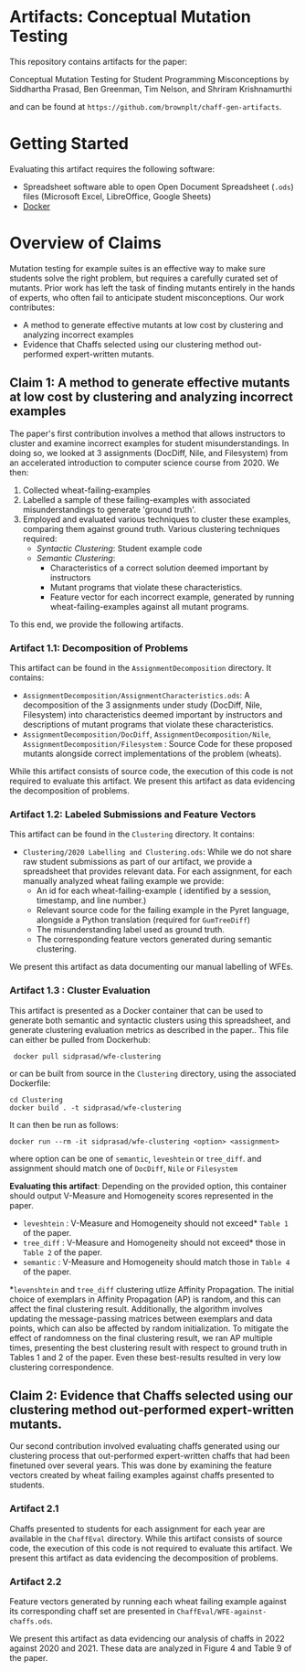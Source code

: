 # Artifacts: Conceptual Mutation Testing

This repository contains artifacts for the paper:

Conceptual Mutation Testing for Student Programming Misconceptions
by Siddhartha Prasad, Ben Greenman, Tim Nelson, and Shriram Krishnamurthi

and can be found at `https://github.com/brownplt/chaff-gen-artifacts`.


# Getting Started

Evaluating this artifact requires the following software:
- Spreadsheet software able to open Open Document Spreadsheet (`.ods`) files (Microsoft Excel, LibreOffice, Google Sheets)
- [Docker](https://docs.docker.com/get-docker/)


# Overview of Claims

Mutation testing for example suites is an effective way to make sure students solve the
right problem, but requires a carefully curated set of mutants. Prior work has left the
task of finding mutants entirely in the hands of experts, who often fail to anticipate
student misconceptions. Our work contributes:
- A method to generate effective mutants at low cost by clustering and analyzing incorrect examples
- Evidence that Chaffs selected using our clustering method out-performed expert-written mutants.

## Claim 1: A method to generate effective mutants at low cost by clustering and analyzing incorrect examples


The paper's first contribution involves a method that allows instructors to cluster and examine incorrect examples for student misunderstandings. In doing so, we looked at 3 assignments (DocDiff, Nile, and Filesystem) from an accelerated introduction to computer science course from 2020.
We then:
1. Collected wheat-failing-examples
2. Labelled a sample of these failing-examples with associated misunderstandings to generate 'ground truth'.
3. Employed and evaluated various techniques to cluster these examples, comparing them against ground truth. Various clustering techniques required:
     - *Syntactic Clustering*: Student example code
     - *Semantic Clustering*: 
         - Characteristics of a correct solution deemed important by instructors
         - Mutant programs that violate these characteristics.
         - Feature vector for each incorrect example, generated by running wheat-failing-examples against all mutant programs.


To this end, we provide the following artifacts. 

### Artifact 1.1: Decomposition of Problems

This artifact can be found in the `AssignmentDecomposition` directory. It contains:

- `AssignmentDecomposition/AssignmentCharacteristics.ods`: A decomposition of the 3 assignments under study (DocDiff, Nile, Filesystem) into characteristics deemed important by instructors and descriptions of mutant programs that violate these characteristics.
- `AssignmentDecomposition/DocDiff`, `AssignmentDecomposition/Nile`, `AssignmentDecomposition/Filesystem` : Source Code for these proposed mutants alongside correct implementations of the problem (wheats).


While this artifact consists of source code, the execution of this code is not required to evaluate this artifact. We present this artifact as data evidencing the decomposition of problems.


### Artifact 1.2: Labeled Submissions and Feature Vectors

This artifact can be found in the `Clustering` directory. It contains:

- `Clustering/2020 Labelling and Clustering.ods`: While we do not share raw student submissions as part of our artifact, we provide a spreadsheet that provides relevant data. For each assignment, for each manually analyzed wheat failing example we provide:
    - An id for each wheat-failing-example ( identified by a session, timestamp, and line number.)
    - Relevant source code for the failing example in the Pyret language, alongside a Python translation (required for `GumTreeDiff`)
    - The misunderstanding label used as ground truth.
    - The corresponding feature vectors generated during semantic clustering.

We present this artifact as data documenting our manual labelling of WFEs.

### Artifact 1.3 : Cluster Evaluation

This artifact is presented as a Docker container that can be used to generate both semantic and syntactic clusters using this spreadsheet, and generate clustering evaluation metrics as described in the paper.. This file can either be pulled from Dockerhub:

```
 docker pull sidprasad/wfe-clustering
```

or can be built from source in the `Clustering` directory, using the associated Dockerfile:

```
cd Clustering
docker build . -t sidprasad/wfe-clustering
```

It can then be run as follows:

```
docker run --rm -it sidprasad/wfe-clustering <option> <assignment>
```

where option can be one of `semantic`, `leveshtein` or `tree_diff`.
and assignment should match one of `DocDiff`, `Nile` or `Filesystem`

**Evaluating this artifact**: Depending on the provided option, this container should output V-Measure and Homogeneity scores represented in the paper.

- `leveshtein` : V-Measure and Homogeneity should not exceed* `Table 1` of the paper.
- `tree_diff` : V-Measure and Homogeneity should not exceed* those in `Table 2` of the paper.
- `semantic` : V-Measure and Homogeneity should match those in `Table 4` of the paper.


*`levenshtein` and `tree_diff` clustering utlize Affinity Propagation. The initial choice of exemplars in Affinity Propagation (AP) is random, and this can affect the final clustering result. Additionally, the algorithm involves updating the message-passing matrices between exemplars and data points, which can also be affected by random initialization. To mitigate the effect of randomness on the final clustering result, we ran AP multiple times, presenting the 
best clustering result with respect to ground truth in Tables 1 and 2 of the paper. Even these best-results resulted in very low clustering correspondence.

 
## Claim 2: Evidence that Chaffs selected using our clustering method out-performed expert-written mutants.

Our second contribution involved evaluating chaffs generated using our clustering process that out-performed expert-written chaffs that had been finetuned over several years. This was done by examining the feature vectors created by wheat failing examples against chaffs presented to students.

### Artifact 2.1

Chaffs presented to students for each assignment for each year are available in the `ChaffEval` directory. 
While this artifact consists of source code, the execution of this code is not required to evaluate this artifact. We present this artifact as data evidencing the decomposition of problems.


### Artifact 2.2

Feature vectors generated by running each wheat failing example against its corresponding chaff set are presented in `ChaffEval/WFE-against-chaffs.ods`. 

We present this artifact as data evidencing our analysis of chaffs in 2022 against 2020 and 2021.
These data are analyzed in Figure 4 and Table 9 of the paper.

